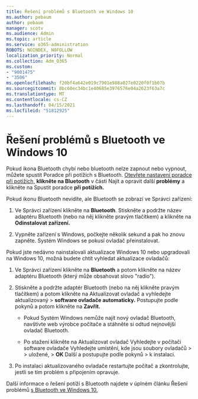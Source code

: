 ```yaml
---
title: Řešení problémů s Bluetooth ve Windows 10
ms.author: pebaum
author: pebaum
manager: scotv
ms.audience: Admin
ms.topic: article
ms.service: o365-administration
ROBOTS: NOINDEX, NOFOLLOW
localization_priority: Normal
ms.collection: Adm_O365
ms.custom:
- "9001475"
- "3506"
ms.openlocfilehash: f20bf4a642e019c7901e988a027e0220f0f1b07b
ms.sourcegitcommit: 8bc60ec34bc1e40685e3976576e04a2623f63a7c
ms.translationtype: MT
ms.contentlocale: cs-CZ
ms.lasthandoff: 04/15/2021
ms.locfileid: "51812925"
---
```

# <a name="fix-bluetooth-problems-in-windows-10"></a>Řešení problémů s Bluetooth ve Windows 10

Pokud ikona Bluetooth chybí nebo bluetooth nelze zapnout nebo vypnout, můžete spustit Poradce při potížích s Bluetooth. [Otevřete nastavení poradce při potížích,](ms-settings:troubleshoot) **klikněte na Bluetooth** v části Najít a opravit další **problémy** a klikněte na Spustit poradce **při potížích.**

Pokud ikonu Bluetooth nevidíte, ale Bluetooth se zobrazí ve Správci zařízení:

1. Ve Správci zařízení klikněte na **Bluetooth**. Stiskněte a podržte název adaptéru Bluetooth (nebo na něj klikněte pravým tlačítkem) a klikněte na **Odinstalovat zařízení.**

2. Vypněte zařízení s Windows, počkejte několik sekund a pak ho znovu zapněte. Systém Windows se pokusí ovladač přeinstalovat.

Pokud jste nedávno nainstalovali aktualizace Windows 10 nebo upgradovali na Windows 10, možná budete chtít vyhledat aktualizace ovladačů:

1. Ve Správci zařízení klikněte na **Bluetooth** a potom klikněte na název adaptéru Bluetooth (který může obsahovat slovo "radio").

2. Stiskněte a podržte adaptér Bluetooth (nebo na něj klikněte pravým tlačítkem) a potom klikněte na Aktualizovat ovladač a vyhledejte aktualizovaný  >  **software ovladače automaticky.** Postupujte podle pokynů a potom klikněte na **Zavřít.**

      - Pokud Systém Windows nemůže najít nový ovladač Bluetooth, navštivte web výrobce počítače a stáhněte si odtud nejnovější ovladač Bluetooth.

    - Po stažení klikněte na Aktualizovat ovladač Vyhledejte v počítači software ovladače Vyhledejte umístění, kde jsou soubory ovladačů  >    >   uložené, > **OK** Další a postupujte podle pokynů  >  k instalaci.

3. Po instalaci aktualizovaného ovladače restartujte počítač a zkontrolujte, jestli se tím problém s připojením opravuje.

Další informace o řešení potíží s Bluetooth najdete v úplném článku Řešení problémů [s Bluetooth ve Windows 10.](https://support.microsoft.com/help/14169/windows-10-fix-bluetooth-problems)
